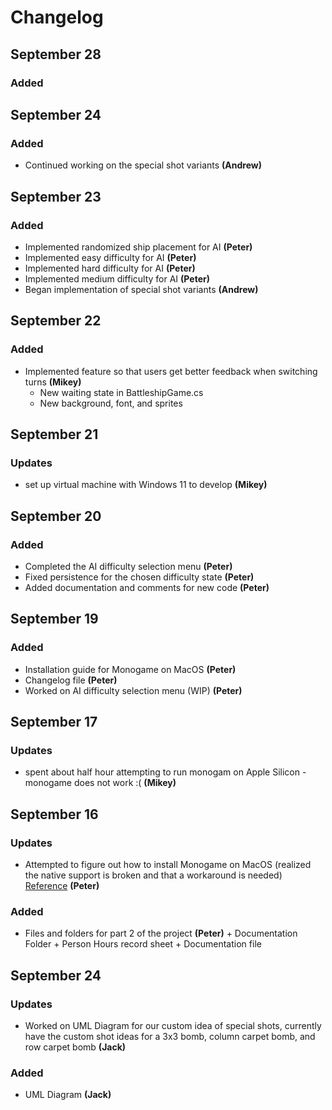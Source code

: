# Changelog

## September 28

### Added



## September 24

### Added

- Continued working on the special shot variants **(Andrew)**

## September 23

### Added

- Implemented randomized ship placement for AI **(Peter)**
- Implemented easy difficulty for AI **(Peter)**
- Implemented hard difficulty for AI **(Peter)**
- Implemented medium difficulty for AI **(Peter)**
- Began implementation of special shot variants **(Andrew)**

## September 22

### Added

- Implemented feature so that users get better feedback when switching turns **(Mikey)**
  - New waiting state in BattleshipGame.cs
  - New background, font, and sprites

## September 21

### Updates

- set up virtual machine with Windows 11 to develop **(Mikey)**

## September 20

### Added

- Completed the AI difficulty selection menu **(Peter)**
- Fixed persistence for the chosen difficulty state **(Peter)**
- Added documentation and comments for new code **(Peter)**

## September 19

### Added

- Installation guide for Monogame on MacOS **(Peter)**
- Changelog file **(Peter)**
- Worked on AI difficulty selection menu (WIP) **(Peter)**

## September 17

### Updates

- spent about half hour attempting to run monogam on Apple Silicon - monogame does not work :( **(Mikey)**

## September 16

### Updates

- Attempted to figure out how to install Monogame on MacOS (realized the native support is broken and that a workaround is needed) [Reference](https://github.com/MonoGame/MonoGame/issues/8124) **(Peter)**

### Added

- Files and folders for part 2 of the project **(Peter)**
    \+ Documentation Folder
    \+ Person Hours record sheet
    \+ Documentation file

## September 24

### Updates

- Worked on UML Diagram for our custom idea of special shots, currently have the custom shot ideas for a 3x3 bomb, column carpet bomb, and row carpet bomb **(Jack)**

### Added

- UML Diagram **(Jack)**